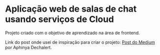 # Aplicação web de salas de chat usando serviços de Cloud

Projeto criado com o objetivo de aprendizado na área de frontend.

Link do post onde usei de inspiração para criar o projeto:
[Post do Medium](https://medium.com/better-programming/10-coding-prompts-for-your-portfolio-4a5266d86ede) por Aphinya Dechalert.
